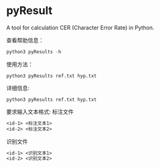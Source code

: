 # pyResult
A tool for calculation CER (Character Error Rate) in Python.

查看帮助信息：
```python
python3 pyResults -h
```

使用方法：
```
python3 pyResults ref.txt hyp.txt
```

详细信息:
```
python3 pyResults ref.txt hyp.txt
```

要求输入文本格式:
标注文件
```txt
<id-1> <标注文本1>
<id-2> <标注文本2>
```
识别文件
```txt
<id-1> <识别文本1>
<id-2> <识别文本2>
```